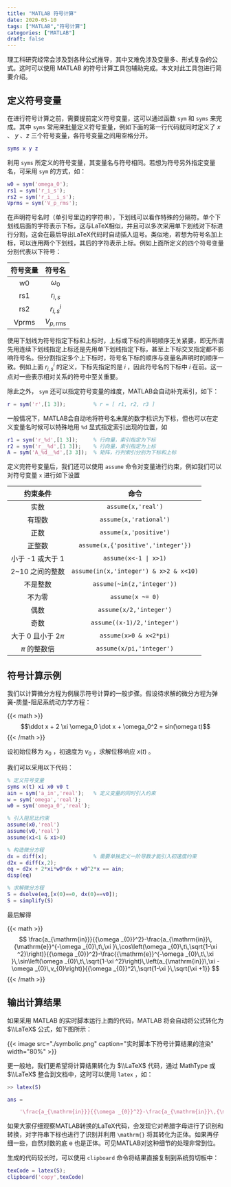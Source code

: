 ```yaml
---
title: "MATLAB 符号计算"
date: 2020-05-10
tags: ["MATLAB","符号计算"]
categories: ["MATLAB"]
draft: false
---
```


理工科研究经常会涉及到各种公式推导，其中又难免涉及变量多、形式复杂的公式。这时可以使用 MATLAB 的符号计算工具包辅助完成。本文对此工具包进行简要介绍。

<!--more-->


## 定义符号变量

在进行符号计算之前，需要提前定义符号变量，这可以通过函数 `sym` 和 `syms` 来完成。其中 `syms` 常用来批量定义符号变量，例如下面的第一行代码就同时定义了 $x$ 、 $y$ 、$z$ 三个符号变量，各符号变量之间用空格分开。

``` matlab
syms x y z
```

利用 `syms` 所定义的符号变量，其变量名与符号相同。若想为符号另外指定变量名，可采用 `sym` 的方式，如：

``` matlab
w0 = sym('omega_0');
rs1 = sym('r_i_s');
rs2 = sym('r_i__i_s');
Vprms = sym('V_p_rms');
```

在声明符号名时（单引号里边的字符串），下划线可以看作特殊的分隔符。单个下划线后面的字符表示下标，这与LaTeX相似，并且可以多次采用单下划线对下标进行分割，这会在最后导出LaTeX代码时自动插入逗号。类似地，若想为符号名加上标，可以连用两个下划线，其后的字符表示上标。例如上面所定义的四个符号变量分别代表以下符号：

| 符号变量 |        符号名        |
|:--------:|:--------------------:|
|    w0    |    $\omega _{0}$     |
|   rs1    |      $r_{i,s}$       |
|   rs2    |    $r_{i,s}^{i}$     |
|  Vprms   | $V_{p,\mathrm{rms}}$ |

使用下划线为符号指定下标和上标时，上标或下标的声明顺序无关紧要，即无所谓先用连续下划线指定上标还是先用单下划线指定下标，甚至上下标交叉指定都不影响符号名。但分割指定多个上下标时，符号名下标的顺序与变量名声明时的顺序一致。例如上面 $r_{i,s}^{i}$ 的定义，下标先指定的是 $i$ ，因此符号名的下标中 $i$ 在前。这一点对一些表示相对关系的符号中至关重要。

除此之外， `sym` 还可以指定符号变量的维度，MATLAB会自动补充索引，如下：

``` matlab
r = sym('r',[1 3]);         % r = [ r1, r2, r3 ]
```

一般情况下，MATLAB会自动地将符号名末尾的数字标识为下标，但也可以在定义变量名时候可以特殊地用 `%d` 显式指定索引出现的位置，如

``` matlab
r1 = sym('r_%d',[1 3]);     % 行向量，索引指定为下标
r2 = sym('r__%d',[1 3]);    % 行向量，索引指定为上标
A = sym('A_%d__%d',[3 3]);  % 矩阵，行列索引分别为下标和上标
```

定义完符号变量后，我们还可以使用 `assume` 命令对变量进行约束，例如我们可以对符号变量 `x` 进行如下设置


|       约束条件       |                  命令                  |
|:------------------:|:----------------------------------------:|
|         实数         |           `assume(x,'real')`           |
|        有理数        |         `assume(x,'rational')`         |
|         正数         |         `assume(x,'positive')`         |
|        正整数        |   `assume(x,{'positive','integer'})`   |
|   小于 -1 或大于 1   |          `assume(x<-1 \| x>1)`          |
|   2\~10 之间的整数   | `assume(in(x,'integer') & x>2 & x<10)` |
|       不是整数       |       `assume(~in(z,'integer'))`       |
|        不为零        |            `assume(x ~= 0)`            |
|         偶数         |        `assume(x/2,'integer')`         |
|         奇数         |      `assume((x-1)/2,'integer')`       |
| 大于 0 且小于 $2\pi$ |         `assume(x>0 & x<2*pi)`         |
|    $\pi$ 的整数倍    |        `assume(x/pi,'integer')`        |


## 符号计算示例

我们以计算微分方程为例展示符号计算的一般步骤。假设待求解的微分方程为弹簧-质量-阻尼系统动力学方程：

{{< math >}}$$\ddot x + 2 \xi \omega_0 \dot x + \omega_0^2 = sin(\omega t)$${{< /math >}}

设初始位移为 $x_0$ ，初速度为 $v_0$ ，求解位移响应 $x(t)$ 。

我们可以采用以下代码：

``` matlab
% 定义符号变量
syms x(t) xi x0 v0 t
ain = sym('a_in','real');   % 定义变量的同时引入约束
w = sym('omega','real');
w0 = sym('omega_0','real');

% 引入阻尼比约束
assume(x0,'real')
assume(v0,'real')
assume(xi<1 & xi>0)

% 构造微分方程
dx = diff(x);               % 需要单独定义一阶导数才能引入初速度约束
d2x = diff(x,2);
eq = d2x + 2*xi*w0*dx + w0^2*x == ain;
disp(eq)

% 求解微分方程
S = dsolve(eq,[x(0)==0, dx(0)==v0]);
S = simplify(S)
```

最后解得

{{< math >}}$$
\frac{a_{\mathrm{in}}}{{\omega _{0}}^2}-\frac{a_{\mathrm{in}}\,{\mathrm{e}}^{-\omega _{0}\,t\,\xi }\,\cos\left(\omega _{0}\,t\,\sqrt{1-\xi ^2}\right)}{{\omega _{0}}^2}-\frac{{\mathrm{e}}^{-\omega _{0}\,t\,\xi }\,\sin\left(\omega _{0}\,t\,\sqrt{1-\xi ^2}\right)\,\left(a_{\mathrm{in}}\,\xi -\omega _{0}\,v_{0}\right)}{{\omega _{0}}^2\,\sqrt{1-\xi }\,\sqrt{\xi +1}}
$${{< /math >}}

## 输出计算结果

如果采用 MATLAB 的实时脚本运行上面的代码，MATLAB 将会自动将公式转化为 $\\LaTeX$ 公式，如下图所示：

{{< image src="./symbolic.png" caption="实时脚本下符号计算结果的渲染" width="80%" >}}

更一般地，我们更希望将计算结果转化为 $\\LaTeX$ 代码，通过 MathType 或 $\\LaTeX$ 整合到文档中，这时可以使用 `latex` ，如：

``` matlab
>> latex(S)

ans =

    '\frac{a_{\mathrm{in}}}{{\omega _{0}}^2}-\frac{a_{\mathrm{in}}\,{\mathrm{e}}^{-\omega _{0}\,t\,\xi }\,\cos\left(\omega _{0}\,t\,\sqrt{1-\xi ^2}\right)}{{\omega _{0}}^2}-\frac{{\mathrm{e}}^{-\omega _{0}\,t\,\xi }\,\sin\left(\omega _{0}\,t\,\sqrt{1-\xi ^2}\right)\,\left(a_{\mathrm{in}}\,\xi -\omega _{0}\,v_{0}\right)}{{\omega _{0}}^2\,\sqrt{1-\xi }\,\sqrt{\xi +1}}'
```

如果大家仔细观察MATLAB转换的LaTeX代码，会发现它对希腊字母进行了识别和转换，对字符串下标也进行了识别并利用 `\mathrm{}` 将其转化为正体。如果再仔细一些，自然对数的底 $\mathrm{e}$ 也是正体。可见MATLAB对这种细节的处理非常到位。

生成的代码较长时，可以使用 `clipboard` 命令将结果直接复制到系统剪切板中：

``` matlab
texCode = latex(S);
clipboard('copy',texCode)
```
